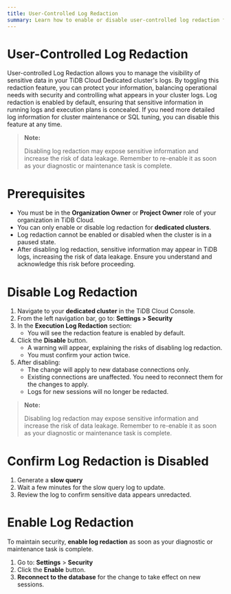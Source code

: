 ```yaml
---
title: User-Controlled Log Redaction
summary: Learn how to enable or disable user-controlled log redaction for TiDB Cloud dedicated clusters to manage sensitive data visibility in execution logs.
---
```


# User-Controlled Log Redaction
User-controlled Log Redaction allows you to manage the visibility of sensitive data in your TiDB Cloud Dedicated cluster's logs. By toggling this redaction feature, you can protect your information, balancing operational needs with security and controlling what appears in your cluster logs.
Log redaction is enabled by default, ensuring that sensitive information in running logs and execution plans is concealed. If you need more detailed log information for cluster maintenance or SQL tuning, you can disable this feature at any time.

> **Note:**
>
> Disabling log redaction may expose sensitive information and increase the risk of data leakage. Remember to re-enable it as soon as your diagnostic or maintenance task is complete.

# Prerequisites
* You must be in the **Organization Owner** or **Project Owner** role of your organization in TiDB Cloud.
* You can only enable or disable log redaction for **dedicated clusters**.
* Log redaction cannot be enabled or disabled when the cluster is in a paused state.
* After disabling log redaction, sensitive information may appear in TiDB logs, increasing the risk of data leakage. Ensure you understand and acknowledge this risk before proceeding.

# Disable Log Redaction
1. Navigate to your **dedicated cluster** in the TiDB Cloud Console.
2. From the left navigation bar, go to: **Settings > Security**
3. In the **Execution Log Redaction** section:
    * You will see the redaction feature is enabled by default.
4. Click the **Disable** button.
    * A warning will appear, explaining the risks of disabling log redaction.
    * You must confirm your action twice.
5. After disabling:
    * The change will apply to new database connections only.
    * Existing connections are unaffected. You need to reconnect them for the changes to apply.
    * Logs for new sessions will no longer be redacted.

> **Note:**
>
> Disabling log redaction may expose sensitive information and increase the risk of data leakage. Remember to re-enable it as soon as your diagnostic or maintenance task is complete.

# Confirm Log Redaction is Disabled
1. Generate a **slow query**
2. Wait a few minutes for the slow query log to update.
3. Review the log to confirm sensitive data appears unredacted.

# Enable Log Redaction
To maintain security, **enable log redaction** as soon as your diagnostic or maintenance task is complete.
1. Go to: **Settings** > **Security**
2. Click the **Enable** button.
3. **Reconnect to the database** for the change to take effect on new sessions.
